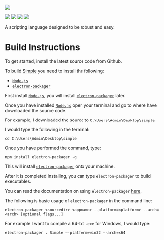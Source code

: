 ![](https://github.com/alamshafil/simple/blob/master/logo-full-black.png)


[![](https://api.travis-ci.com/alamshafil/simple.svg?branch=master)](https://travis-ci.com/alamshafil/simple)
[![](https://david-dm.org/alamshafil/simple.svg)](https://david-dm.org/alamshafil/simple)
[![](https://snyk.io/test/github/alamshafil/simple/badge.svg)](https://snyk.io/test/github/alamshafil/simple)
![](https://img.shields.io/twitter/follow/FuriousDevYT?style=social)

A scripting language designed to be robust and easy.

# Build Instructions
To get started, install the latest source code from Github.

To build [Simple](https://github.com/alamshafil/simple/) you need to install the following:
* [`Node.js`](https://nodejs.org/)
* [`electron-packager`](https://github.com/electron/electron-packager)

First install [`Node.js`](https://nodejs.org/), you will install [`electron-packager`](https://github.com/electron/electron-packager) later.

Once you have installed [`Node.js`](https://nodejs.org/) open your terminal and go to where have downloaded the source code.

For example, I downloaded the source to `C:\Users\Admin\Desktop\simple` 

I would type the following in the terminal:
```
cd C:\Users\Admin\Desktop\simple
```

Once you have performed the command, type:
```
npm install electron-packager -g
```

This will install [`electron-packager`](https://github.com/electron/electron-packager) onto your machine.

After it is completed installing, you can type `electron-packager` to build executables.

You can read the documentation on using `electron-packager` [here](https://github.com/electron/electron-packager).

The following is basic usage of `electron-packager` in the command line:
```
electron-packager <sourcedir> <appname> --platform=<platform> --arch=<arch> [optional flags...]
```

For example I want to compile a 64-bit `.exe` for Windows, I would type:

```
electron-packager . Simple —-platform=win32 —-arch=x64
```
